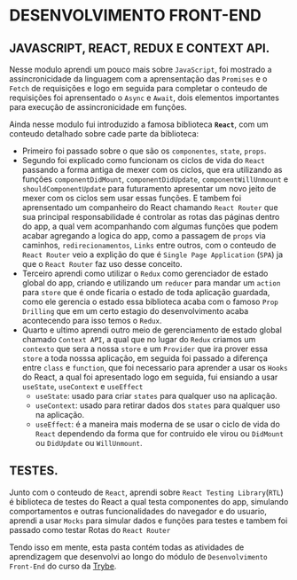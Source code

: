 # DESENVOLVIMENTO FRONT-END

## JAVASCRIPT, REACT, REDUX E CONTEXT API.

Nesse modulo aprendi um pouco mais sobre `JavaScript`, foi mostrado a assincronicidade da linguagem com a aprensentação das `Promises` e o `Fetch` de requisiçôes e logo em seguida para completar o conteudo de requisições foi aprensentado o `Async` e `Await`, dois elementos importantes para execução de assincronicidade em funções.

Ainda nesse modulo fui introduzido a famosa biblioteca **`React`**, com um conteudo detalhado sobre cade parte da biblioteca: 

- Primeiro foi passado sobre o que são os `componentes`, `state`, `props`.
- Segundo foi explicado como funcionam os ciclos de vida do `React` passando a forma antiga de mexer com os ciclos, que era utilizando as funções `componentDidMount`, `componentDidUpdate`, `componentWillUnmount` e `shouldComponentUpdate` para futuramento apresentar um novo jeito de mexer com os ciclos sem usar essas funções. E tambem foi aprensentado um companheiro do React chamando `React Router` que sua principal responsabilidade é controlar as rotas das páginas dentro do app, a qual vem acompanhando com algumas funções que podem acabar agregando a logica do app, como a passagem de `props` via caminhos, `redirecionamentos`, `Links` entre outros, com o conteudo de `React Router` veio a explição do que é `Single Page Application` (`SPA`) ja que o `React Router` faz uso desse conceito.
- Terceiro aprendi como utilizar o `Redux` como gerenciador de estado global do app, criando e utilizando um `reducer` para mandar um `action` para `store` que é onde ficaria o estado de toda aplicação guardada, como ele gerencia o estado essa biblioteca acaba com o famoso `Prop Drilling` que em um certo estagio do desenvolvimento acaba acontecendo para isso temos o `Redux`.
- Quarto e ultimo aprendi outro meio de gerenciamento de estado global chamado `Context API`, a qual que no lugar do `Redux` criamos um `contexto` que sera a nossa `store` e um `Provider` que ira prover essa `store` a toda nosssa aplicação, em seguida foi passado a diferença entre `class` e `function`, que foi necessario para aprender a usar os `Hooks` do React, a qual foi apresentado logo em seguida, fui ensiando a usar `useState`, `useContext` e `useEffect`
    - `useState`: usado para criar `states` para qualquer uso na aplicação.
    - `useContext`: usado para retirar dados dos `states` para qualquer uso na aplicação.
    - `useEffect`: é a maneira mais moderna de se usar o ciclo de vida do `React` dependendo da forma que for contruido ele virou ou `DidMount` ou `DidUpdate` ou `WillUnmount`. 

## TESTES.

Junto com o conteudo de `React`, aprendi sobre `React Testing Library`(`RTL`) é biblioteca de testes do React a qual testa componentes do app, simulando comportamentos e outras funcionalidades do navegador e do usuario, aprendi a usar `Mocks` para simular dados e funções para testes e tambem foi passado como testar Rotas do `React Router`

Tendo isso em mente, esta pasta contém todas as atividades de aprendizagem que desenvolvi ao longo do módulo de `Desenvolvimento Front-End` do curso da [Trybe](https://www.betrybe.com/).